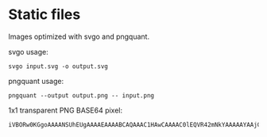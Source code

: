 
# Static files

Images optimized with svgo and pngquant.

svgo usage:
```
svgo input.svg -o output.svg
```

pngquant usage:
```
pngquant --output output.png -- input.png
```

1x1 transparent PNG BASE64 pixel:
```
iVBORw0KGgoAAAANSUhEUgAAAAEAAAABCAQAAAC1HAwCAAAAC0lEQVR42mNkYAAAAAYAAjCB0C8AAAAASUVORK5CYII=
```
